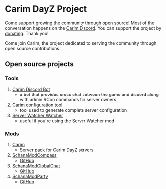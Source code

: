 # Carim DayZ Project

Come support growing the community through open source!
Most of the conversation happens on the [Carim Discord](https://discord.gg/kdPnVu4).
You can support the project by [donating](https://paypal.me/cnofafva). Thank you!

Come join Carim, the project dedicated to serving the community through open source contributions.

## Open source projects

### Tools

1. [Carim Discord Bot](https://github.com/schana/carim-discord-bot)
   + a bot that provides cross chat between the game and discord along with admin RCon commands for server owners
1. [Carim configuration tool](https://github.com/schana/dayz-server-carim)
   + tool used to generate complete server configuration
1. [Server Watcher Watcher](https://github.com/schana/server-watcher-watcher)
   + useful if you're using the Server Watcher mod

### Mods

1. [Carim](https://steamcommunity.com/sharedfiles/filedetails/?id=2123003098)
   + Server pack for Carim DayZ servers
1. [SchanaModCompass](https://steamcommunity.com/sharedfiles/filedetails/?id=2067834152)
   + [GitHub](https://github.com/schana/dayz-mod-compass)
1. [SchanaModGlobalChat](https://steamcommunity.com/sharedfiles/filedetails/?id=2115602332)
   + [GitHub](https://github.com/schana/dayz-mod-global-chat)
1. [SchanaModParty](https://steamcommunity.com/sharedfiles/filedetails/?id=2075831381)
   + [GitHub](https://github.com/schana/dayz-mod-party)
